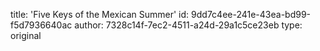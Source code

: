 title: 'Five Keys of the Mexican Summer'
id: 9dd7c4ee-241e-43ea-bd99-f5d7936640ac
author: 7328c14f-7ec2-4511-a24d-29a1c5ce23eb
type: original

